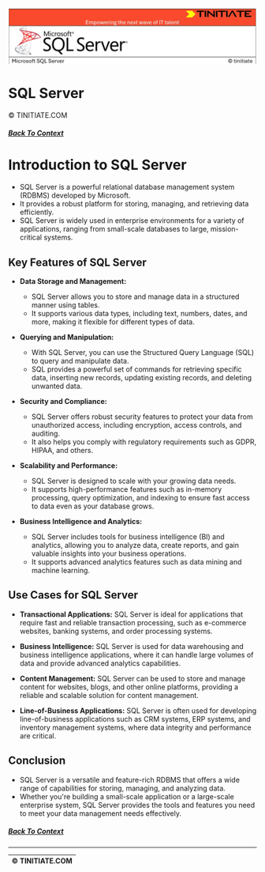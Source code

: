 ![SQL Server Tinitiate Image](sqlservericon.jpg)

# SQL Server
&copy; TINITIATE.COM

##### [Back To Context](./README.md)

# Introduction to SQL Server
* SQL Server is a powerful relational database management system (RDBMS) developed by Microsoft.
* It provides a robust platform for storing, managing, and retrieving data efficiently.
* SQL Server is widely used in enterprise environments for a variety of applications, ranging from small-scale databases to large, mission-critical systems.

## Key Features of SQL Server
* **Data Storage and Management:**
    * SQL Server allows you to store and manage data in a structured manner using tables.
    * It supports various data types, including text, numbers, dates, and more, making it flexible for different types of data.

* **Querying and Manipulation:**
    * With SQL Server, you can use the Structured Query Language (SQL) to query and manipulate data.
    * SQL provides a powerful set of commands for retrieving specific data, inserting new records, updating existing records, and deleting unwanted data.
* **Security and Compliance:**
    * SQL Server offers robust security features to protect your data from unauthorized access, including encryption, access controls, and auditing.
    * It also helps you comply with regulatory requirements such as GDPR, HIPAA, and others.
* **Scalability and Performance:**
    * SQL Server is designed to scale with your growing data needs.
    * It supports high-performance features such as in-memory processing, query optimization, and indexing to ensure fast access to data even as your database grows.
* **Business Intelligence and Analytics:**
    * SQL Server includes tools for business intelligence (BI) and analytics, allowing you to analyze data, create reports, and gain valuable insights into your business operations.
    * It supports advanced analytics features such as data mining and machine learning.

## Use Cases for SQL Server
- **Transactional Applications:** SQL Server is ideal for applications that require fast and reliable transaction processing, such as e-commerce websites, banking systems, and order processing systems.

- **Business Intelligence:** SQL Server is used for data warehousing and business intelligence applications, where it can handle large volumes of data and provide advanced analytics capabilities.
- **Content Management:** SQL Server can be used to store and manage content for websites, blogs, and other online platforms, providing a reliable and scalable solution for content management.
- **Line-of-Business Applications:** SQL Server is often used for developing line-of-business applications such as CRM systems, ERP systems, and inventory management systems, where data integrity and performance are critical.

## Conclusion
* SQL Server is a versatile and feature-rich RDBMS that offers a wide range of capabilities for storing, managing, and analyzing data.
* Whether you're building a small-scale application or a large-scale enterprise system, SQL Server provides the tools and features you need to meet your data management needs effectively.

##### [Back To Context](./README.md)
***
| &copy; TINITIATE.COM |
|----------------------|
